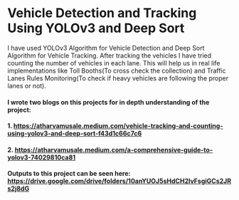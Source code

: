 # Vehicle Detection and Tracking Using YOLOv3 and Deep Sort
I have used YOLOv3 Algorithm for Vehicle Detection and Deep Sort Algorithm for Vehicle Tracking. After tracking the vehicles I have tried counting the number of vehicles in each lane. This will help us in real life implementations like Toll Booths(To cross check the collection) and Traffic Lanes Rules Monitoring(To check if heavy vehicles are following the proper lanes or not). 

#### I wrote two blogs on this projects for in depth understanding of the project:
#### 1. https://atharvamusale.medium.com/vehicle-tracking-and-counting-using-yolov3-and-deep-sort-f43d1c66c7c6
#### 2. https://atharvamusale.medium.com/a-comprehensive-guide-to-yolov3-74029810ca81
#### Outputs to this project can be seen here: https://drive.google.com/drive/folders/10anYUOJ5sHdCH2lvFsgiGCs2JRs2j8dG
